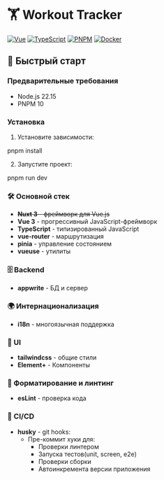 # 🏋️ Workout Tracker

[![Vue](https://img.shields.io/badge/Vue-3.3.4-green?logo=vue.js)](https://vuejs.org)
[![TypeScript](https://img.shields.io/badge/TypeScript-5.0.2-blue?logo=typescript)](https://www.typescriptlang.org)
[![PNPM](https://img.shields.io/badge/pnpm-8.6.5-orange?logo=pnpm)](https://pnpm.io)
[![Docker](https://img.shields.io/badge/Docker-✓-blue?logo=docker)](https://www.docker.com)

## 🚀 Быстрый старт

### Предварительные требования

- Node.js 22.15
- PNPM 10

### Установка

1. Установите зависимости:

pnpm install

2. Запустите проект:

pnpm run dev

### 🛠️ Основной стек

- ~~**Nuxt 3** - фреймворк для Vue.js~~
- **Vue 3** - прогрессивный JavaScript-фреймворк
- **TypeScript** - типизированный JavaScript
- **vue-router** - маршрутизация
- **pinia** - управление состоянием
- **vueuse** - утилиты

### 🗄️ Backend

- **appwrite** - БД и сервер

### 🌍 Интернационализация

- **i18n** - многоязычная поддержка

### 🎨 UI

- **tailwindcss** - общие стили
- **Element+** - Компоненты

### 🧹 Форматирование и линтинг

- **esLint** - проверка кода

### 🔄 CI/CD

- **husky** - git hooks:
    - Пре-коммит хуки для:
        - Проверки линтером
        - Запуска тестов(unit, screen, e2e)
        - Проверки сборки
        - Автоинкремента версии приложения
